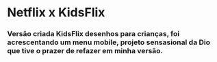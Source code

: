 # Netflix x KidsFlix
 ### Versão criada KidsFlix desenhos para crianças, foi acrescentando um menu mobile, projeto sensasional da Dio que tive o prazer de refazer em minha versão.
